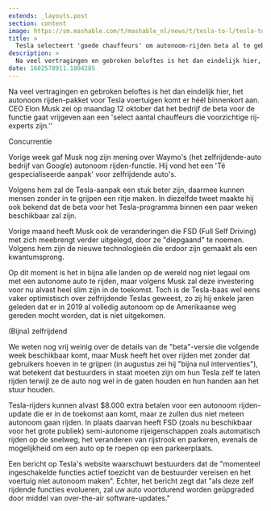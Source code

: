 ```yaml
--- 
extends: _layouts.post 
section: content 
image: https://sm.mashable.com/t/mashable_nl/news/t/tesla-to-l/tesla-to-launch-full-self-driving-beta-to-select-drivers-nex_t2qt.1200.png 
title: > 
  Tesla selecteert 'goede chauffeurs' om autonoom-rijden beta al te gebruiken 
description: > 
  Na veel vertragingen en gebroken beloftes is het dan eindelijk hier, het autonoom rijden-pakket voor Tesla voertuigen komt er héél binnenkort aan.CEO Elon Musk zei op maandag 12 oktober dat het bedrijf de beta voor de functie gaat vrijgeven aan een 'select aantal chauffeurs die voorzichtige rij-experts zijn.''Volgens hem zal de Tesla-aanpak een stuk beter zijn, daarmee kunnen mensen zonder in te grijpen een ritje maken.In diezelfde tweet maakte hij ook bekend dat de beta voor het Tesla-programma binnen een paar weken beschikbaar zal zijn.Tesla-rijders kunnen alvast $8.000 extra betalen voor een autonoom rijden-update die er in de toekomst aan komt, maar ze zullen dus niet meteen autonoom gaan rijden. 
date: 1602578911.1804285 
--- 
```

Na veel vertragingen en gebroken beloftes is het dan eindelijk hier, het autonoom rijden-pakket voor Tesla voertuigen komt er héél binnenkort aan. CEO Elon Musk zei op maandag 12 oktober dat het bedrijf de beta voor de functie gaat vrijgeven aan een 'select aantal chauffeurs die voorzichtige rij-experts zijn.''

Concurrentie

Vorige week gaf Musk nog zijn mening over Waymo's (het zelfrijdende-auto bedrijf van Google) autonoom rijden-functie. Hij vond het een 'Té gespecialiseerde aanpak' voor zelfrijdende auto's.

Volgens hem zal de Tesla-aanpak een stuk beter zijn, daarmee kunnen mensen zonder in te grijpen een ritje maken. In diezelfde tweet maakte hij ook bekend dat de beta voor het Tesla-programma binnen een paar weken beschikbaar zal zijn.

Vorige maand heeft Musk ook de veranderingen die FSD (Full Self Driving) met zich meebrengt verder uitgelegd, door ze "diepgaand" te noemen. Volgens hem zijn de nieuwe technologieën die erdoor zijn gemaakt als een kwantumsprong.

Op dit moment is het in bijna alle landen op de wereld nog niet legaal om met een autonome auto te rijden, maar volgens Musk zal deze investering voor nu alvast heel slim zijn in de toekomst. Toch is de Tesla-baas wel eens vaker optimistisch over zelfrijdende Teslas geweest, zo zij hij enkele jaren geleden dat er in 2019 al volledig autonoom op de Amerikaanse weg gereden mocht worden, dat is niet uitgekomen.

(Bijna) zelfrijdend

We weten nog vrij weinig over de details van de "beta"-versie die volgende week beschikbaar komt, maar Musk heeft het over rijden met zonder dat gebruikers hoeven in te grijpen (in augustus zei hij "bijna nul interventies"), wat betekent dat bestuurders in staat moeten zijn om hun Tesla zelf te laten rijden terwijl ze de auto nog wel in de gaten houden en hun handen aan het stuur houden.

Tesla-rijders kunnen alvast $8.000 extra betalen voor een autonoom rijden-update die er in de toekomst aan komt, maar ze zullen dus niet meteen autonoom gaan rijden. In plaats daarvan heeft FSD (zoals nu beschikbaar voor het grote publiek) semi-autonome rijeigenschappen zoals automatisch rijden op de snelweg, het veranderen van rijstrook en parkeren, evenals de mogelijkheid om een auto op te roepen op een parkeerplaats.

Een bericht op Tesla's website waarschuwt bestuurders dat de "momenteel ingeschakelde functies actief toezicht van de bestuurder vereisen en het voertuig niet autonoom maken". Echter, het bericht zegt dat "als deze zelf rijdende functies evolueren, zal uw auto voortdurend worden geüpgraded door middel van over-the-air software-updates."